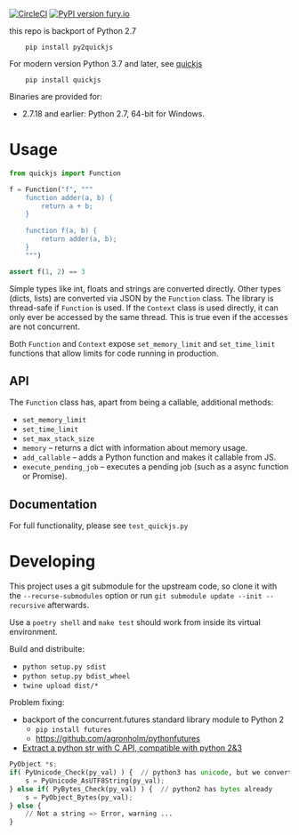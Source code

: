 [![CircleCI](https://circleci.com/gh/PetterS/quickjs.svg?style=svg)](https://circleci.com/gh/PetterS/quickjs) [![PyPI version fury.io](https://badge.fury.io/py/quickjs.svg)](https://pypi.python.org/pypi/quickjs/)

this repo is backport of Python 2.7
```
	pip install py2quickjs
```

For modern version Python 3.7 and later, see [quickjs](https://github.com/PetterS/quickjs)
```
	pip install quickjs
```

Binaries are provided for:
 - 2.7.18 and earlier: Python 2.7, 64-bit for Windows.

# Usage

```python
from quickjs import Function

f = Function("f", """
    function adder(a, b) {
        return a + b;
    }
    
    function f(a, b) {
        return adder(a, b);
    }
    """)

assert f(1, 2) == 3
```

Simple types like int, floats and strings are converted directly. Other types (dicts, lists) are converted via JSON by the `Function` class.
The library is thread-safe if `Function` is used. If the `Context` class is used directly, it can only ever be accessed by the same thread.
This is true even if the accesses are not concurrent.

Both `Function` and `Context` expose `set_memory_limit` and `set_time_limit` functions that allow limits for code running in production.

## API
The `Function` class has, apart from being a callable, additional methods:
- `set_memory_limit`
- `set_time_limit`
- `set_max_stack_size`
- `memory` – returns a dict with information about memory usage.
- `add_callable` – adds a Python function and makes it callable from JS.
- `execute_pending_job` – executes a pending job (such as a async function or Promise).

## Documentation
For full functionality, please see `test_quickjs.py`

# Developing
This project uses a git submodule for the upstream code, so clone it with the `--recurse-submodules` option or run `git submodule update --init --recursive` afterwards.

Use a `poetry shell` and `make test` should work from inside its virtual environment.

Build and distribuite:
- `python setup.py sdist`
- `python setup.py bdist_wheel`
- `twine upload dist/*`

Problem fixing:
- backport of the concurrent.futures standard library module to Python 2
  - `pip install futures`
  - https://github.com/agronholm/pythonfutures
- [Extract a python str with C API, compatible with python 2&3](https://stackoverflow.com/questions/38595200/extract-a-python-str-with-c-api-compatible-with-python-23)
```python
PyObject *s;
if( PyUnicode_Check(py_val) ) {  // python3 has unicode, but we convert to bytes
    s = PyUnicode_AsUTF8String(py_val);
} else if( PyBytes_Check(py_val) ) {  // python2 has bytes already
    s = PyObject_Bytes(py_val);
} else {
    // Not a string => Error, warning ...
}
```
